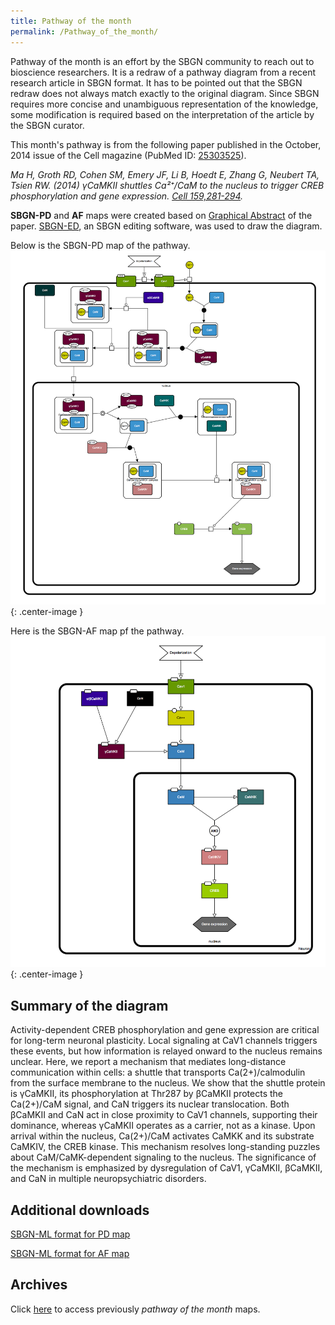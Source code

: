 ```yaml
---
title: Pathway of the month
permalink: /Pathway_of_the_month/
---
```


Pathway of the month is an effort by the SBGN community to reach out to bioscience researchers. It is a redraw of a pathway diagram from a recent research article in SBGN format. It has to be pointed out that the SBGN redraw does not always match exactly to the original diagram. Since SBGN requires more concise and unambiguous representation of the knowledge, some modification is required based on the interpretation of the article by the SBGN curator.

This month's pathway is from the following paper published in the October, 2014 issue of the Cell magazine (PubMed ID: [25303525](http://www.ncbi.nlm.nih.gov/pubmed/25303525)).

*Ma H, Groth RD, Cohen SM, Emery JF, Li B, Hoedt E, Zhang G, Neubert TA, Tsien RW. (2014) γCaMKII shuttles Ca²⁺/CaM to the nucleus to trigger CREB phosphorylation and gene expression. [Cell 159,281-294](http://www.sciencedirect.com/science/article/pii/S0092867414011684).*

**SBGN-PD** and **AF** maps were created based on [Graphical Abstract](http://www.sciencedirect.com/science/article/pii/S0092867414011684#fx1) of the paper. [SBGN-ED](http://www.sbgn-ed.org/), an SBGN editing software, was used to draw the diagram.

Below is the SBGN-PD map of the pathway. 
![SBGN-PD map](POM_Nov2014_PD.png){: .center-image }

Here is the SBGN-AF map pf the pathway.
![SBGN-PD map](POM_Nov2014_AF.png){: .center-image }


Summary of the diagram
----------------------

Activity-dependent CREB phosphorylation and gene expression are critical for long-term neuronal plasticity. Local signaling at CaV1 channels triggers these events, but how information is relayed onward to the nucleus remains unclear. Here, we report a mechanism that mediates long-distance communication within cells: a shuttle that transports Ca(2+)/calmodulin from the surface membrane to the nucleus. We show that the shuttle protein is γCaMKII, its phosphorylation at Thr287 by βCaMKII protects the Ca(2+)/CaM signal, and CaN triggers its nuclear translocation. Both βCaMKII and CaN act in close proximity to CaV1 channels, supporting their dominance, whereas γCaMKII operates as a carrier, not as a kinase. Upon arrival within the nucleus, Ca(2+)/CaM activates CaMKK and its substrate CaMKIV, the CREB kinase. This mechanism resolves long-standing puzzles about CaM/CaMK-dependent signaling to the nucleus. The significance of the mechanism is emphasized by dysregulation of CaV1, γCaMKII, βCaMKII, and CaN in multiple neuropsychiatric disorders.

Additional downloads
--------------------

[SBGN-ML format for PD map](https://github.com/sbgn/pathway-archive/blob/master/camkii-creb-phosphorylation/POM_Nov2014_PD.sbgn)

[SBGN-ML format for AF map](https://github.com/sbgn/pathway-archive/blob/master/camkii-creb-phosphorylation/POM_Nov2014_AF.sbgn)

Archives
--------

Click [here](https://github.com/sbgn/pathway-archive) to access previously *pathway of the month* maps.
